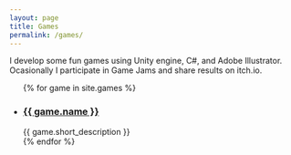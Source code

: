 ```yaml
---
layout: page
title: Games
permalink: /games/
---
```

I develop some fun games using Unity engine, C#, and Adobe Illustrator.
Ocasionally I participate in Game Jams and share results on itch.io.

<ul>
  {% for game in site.games %}
    <li>
      <h3><a href="{{ game.url }}">{{ game.name }}</a></h3>
      {{ game.short_description }}
    </li>
  {% endfor %}
</ul>
